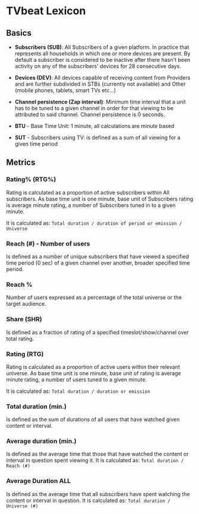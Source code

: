 # TVbeat Lexicon

## Basics

+ **Subscribers (SUB)**: All Subscribers of a given platform. In practice that represents all households in which one or more devices are present. By default a subscriber is considered to be inactive after there hasn't been activity on any of the subscribers' devices for 28 consecutive days.

+ **Devices (DEV)**: All devices capable of receiving content from Providers and are further subdivided in STBs (currently not available) and Other (mobile phones, tablets, smart TVs etc...)

+ **Channel persistence (Zap interval)**: Minimum time interval that a unit has to be tuned to a given channel in order for that viewing to be attributed to said channel. Channel persistence is 0 seconds.

+ **BTU** - Base Time Unit: 1 minute, all calculations are minute based

+ **SUT** - Subscribers using TV: is defined as a sum of all viewing for a given time period


## Metrics

### **Rating% (RTG%)**
Rating is calculated as a proportion of active subscribers within All subscribers. As base time unit is one minute, base unit of Subscribers rating is average minute rating, a number of Subscribers tuned in to a given minute. 

It is calculated as: 
 ```Total duration / duration of period or emission / Universe ```

### **Reach (#) - Number of users**
Is defined as a number of unique subscribers that have viewed a specified time period (0 sec) of a given channel over another, broader specified time period.

### **Reach %**
Number of users expressed as a percentage of the total universe or the target audience.

### **Share (SHR)**
Is defined as a fraction of rating of a specified timeslot/show/channel over total rating.

### **Rating (RTG)**
Rating is calculated as a proportion of active users within their relevant universe. As base time unit is one minute, base unit of rating is average minute rating, a number of users tuned to a given minute.

It is calculated as: 
 ```Total duration / duration or emission ```

### **Total duration (min.)**
Is defined as the sum of durations of all users that have watched
given content or interval.

### **Average duration (min.)**
Is defined as the average time that those that have watched the content or interval in
question spent viewing it. 
It is calculated as:
``` Total duration / Reach (#)  ```

### **Average Duration ALL**
Is defined as the average time that all subscribers have spent watching the content or interval in question.
It is calculated as:
``` Total duration / Universe (#) ```


